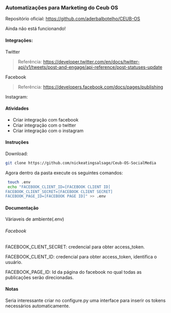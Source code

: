 ### Automatizações para Marketing do Ceub OS

Repositório oficial: https://github.com/aderbalbotelho/CEUB-OS

Ainda não está funcionando!

#### Integrações:

Twitter 
> Referência: https://developer.twitter.com/en/docs/twitter-api/v1/tweets/post-and-engage/api-reference/post-statuses-update

Facebook
> Referência: https://developers.facebook.com/docs/pages/publishing

Instagram: 

#### Atividades 
- Criar integração com facebook 
- Criar integração com o twitter
- Criar integração com o instagram

#### Instruções
Download:
```bash 
git clone https://github.com/nickeatingsalsage/Ceub-OS-SocialMedia
```
Agora dentro da pasta execute os seguintes comandos: 
```bash
 touch .env
 echo "FACEBOOK_CLIENT_ID=[FACEBOOK CLIENT ID]
FACEBOOK_CLIENT_SECRET=[FACEBOOK CLIENT SECRET]
FACEBOOK_PAGE_ID=[FACEBOOK PAGE ID]" >> .env
```

#### Documentação

Váriaveis de ambiente(.env)
###### Facebook
  FACEBOOK_CLIENT_SECRET: credencial para obter access_token.
  
  FACEBOOK_CLIENT_ID: credencial para obter access_token, identifica o usuário.
  
  FACEBOOK_PAGE_ID:  Id da página do facebook no qual todas as publicações serão direcionadas.
#### Notas
Seria interessante criar no configure.py uma interface para inserir os tokens necessários automaticamente.


 
